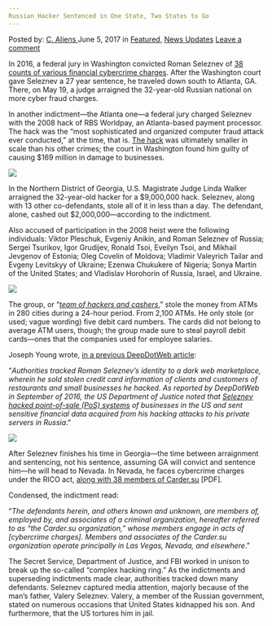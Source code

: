 ```yaml
---
Russian Hacker Sentenced in One State, Two States to Go
---
```

<article class="post-listing post-20403 post type-post status-publish format-standard has-post-thumbnail hentry  tag-hacker tag-russian tag-sentenced tag-state tag-states">
    <div class="post-inner">
        <span>Posted by: <a href="https://www.deepdotweb.com/author/caliens/" title="">C. Aliens </a></span>
    <span>June 5, 2017</span>
    <span>in <a href="https://www.deepdotweb.com/category/deepdot-news/" rel="category tag">Featured</a>, <a href="https://www.deepdotweb.com/category/news-updates/" rel="category tag">News Updates</a></span>
    <span><a href="https://www.deepdotweb.com/2017/06/05/russian-hacker-sentenced-one-state-two-states-go/#respond">Leave a comment</a></span>
    </p>
    <div class="clear"></div>
    <div class="entry">
    <p>In 2016, a federal jury in Washington convicted Roman Seleznev of <a href="https://www.justice.gov/usao-wdwa/pr/russian-cyber-criminal-convicted-following-eight-day-trial">38 counts of various financial cybercrime charges</a>. After the Washington court gave Seleznev a 27 year sentence, he traveled down south to Atlanta, GA. There, on May 19, a judge arraigned the 32-year-old Russian national on more cyber fraud charges.</p>
    <p>In another indictment—the Atlanta one—a federal jury charged Seleznev with the 2008 hack of RBS Worldpay, an Atlanta-based payment processor. The hack was the “most sophisticated and organized computer fraud attack ever conducted,” at the time, that is. <a href="https://www.deepdotweb.com/tag/hack/">The hack</a> was ultimately smaller in scale than his other crimes; the court in Washington found him guilty of causing $169 million in damage to businesses.</p>
    <p><img class="wp-image-20411 aligncenter" src="https://www.deepdotweb.com/wp-content/uploads/2017/06/word-image-12.jpeg" srcset="https://www.deepdotweb.com/wp-content/uploads/2017/06/word-image-12.jpeg 800w, https://www.deepdotweb.com/wp-content/uploads/2017/06/word-image-12-300x189.jpeg 300w" sizes="(max-width: 800px) 100vw, 800px"/></p>
    <p>In the Northern District of Georgia, U.S. Magistrate Judge Linda Walker arraigned the 32-year-old hacker for a $9,000,000 hack. Seleznev, along with 13 other co-defendants, stole all of it in less than a day. The defendant, alone, cashed out $2,000,000—according to the indictment.</p>
    <p>Also accused of participation in the 2008 heist were the following individuals: Viktor Pleschuk, Evgeniy Anikin, and Roman Seleznev of Russia; Sergei Tsurikov, Igor Grudijev, Ronald Tsoi, Eveilyn Tsoi, and Mikhail Jevgenov of Estonia; Oleg Covelin of Moldova; Vladimir Valeyrich Tailar and Evgeny Levitskyy of Ukraine; Ezenwa Chukukere of Nigeria; Sonya Martin of the United States; and Vladislav Horohorin of Russia, Israel, and Ukraine.</p>
    <p><img class="wp-image-20412 aligncenter" src="https://www.deepdotweb.com/wp-content/uploads/2017/06/word-image-10.png" srcset="https://www.deepdotweb.com/wp-content/uploads/2017/06/word-image-10.png 1051w, https://www.deepdotweb.com/wp-content/uploads/2017/06/word-image-10-300x154.png 300w, https://www.deepdotweb.com/wp-content/uploads/2017/06/word-image-10-1024x526.png 1024w" sizes="(max-width: 1051px) 100vw, 1051px"/></p>
    <p>The group, or “<a href="http://www.reuters.com/article/us-usa-cyber-creditcards-idUSKCN1102JJ"><em>team of hackers and cashers</em></a>,” stole the money from ATMs in 280 cities during a 24-hour period. From 2,100 ATMs. He only stole (or used; vague wording) five debit card numbers. The cards did not belong to average ATM users, though; the group made sure to steal payroll debit cards—ones that the companies used for employee salaries.</p>
    <p>Joseph Young wrote, <a href="https://www.deepdotweb.com/2017/05/07/russian-mps-son-jailed-making-millions-selling-credit-card-data-dark-web/">in a previous DeepDotWeb article</a>:</p>
    <p>“<em>Authorities tracked Roman Seleznev’s identity to a dark web marketplace, wherein he sold stolen credit card information of clients and customers of restaurants and small businesses he hacked. As reported by DeepDotWeb in September of 2016, the US Department of Justice noted that </em><a href="https://www.deepdotweb.com/2016/09/08/son-of-russian-parliament-member-found-guilty-of-selling-credit-cards-on-the-deepweb/"><em>Seleznev hacked point-of-sale (PoS) systems</em></a><em> of businesses in the US and sent sensitive financial data acquired from his hacking attacks to his private servers in Russia</em>.”</p>
    <p><img class="wp-image-20413 aligncenter" src="https://www.deepdotweb.com/wp-content/uploads/2017/06/word-image-11.png" srcset="https://www.deepdotweb.com/wp-content/uploads/2017/06/word-image-11.png 850w, https://www.deepdotweb.com/wp-content/uploads/2017/06/word-image-11-300x125.png 300w" sizes="(max-width: 850px) 100vw, 850px"/></p>
    <p>After Seleznev finishes his time in Georgia—the time between arraignment and sentencing, not his sentence, assuming GA will convict and sentence him—he will head to Nevada. In Nevada, he faces cybercrime charges under the RICO act, <a href="http://cdn.arstechnica.net/wp-content/uploads/2016/08/19714086385.pdf">along with 38 members of Carder.su</a> [PDF].</p>
    <p>Condensed, the indictment read:</p>
    <p>“<em>The defendants herein, and others known and unknown, are members of, employed by, and associates of a criminal organization, hereafter referred to as &#8220;the Carder.su organization,&#8221; whose members engage in acts of [cybercrime charges]. Members and associates of the Carder.su organization operate principally in Las Vegas, Nevada, and elsewhere</em>.”</p>
    <p>The Secret Service, Department of Justice, and FBI worked in unison to break up the so-called “complex hacking ring.” As the indictments and superseding indictments made clear, authorities tracked down many defendants. Seleznev captured media attention, majorly because of the man’s father, Valery Seleznev. Valery, a member of the Russian government, stated on numerous occasions that United States kidnapped his son. And furthermore, that the US tortures him in jail.</p>
    </div>
    <span style="display:none"><a href="https://www.deepdotweb.com/tag/hacker/" rel="tag">hacker</a> <a href="https://www.deepdotweb.com/tag/russian/" rel="tag">russian</a> <a href="https://www.deepdotweb.com/tag/sentenced/" rel="tag">sentenced</a> <a href="https://www.deepdotweb.com/tag/state/" rel="tag">state</a> <a href="https://www.deepdotweb.com/tag/states/" rel="tag">states</a></span> <span style="display:none" class="updated">2017-06-05</span>
    <div style="display:none" class="vcard author" itemprop="author" itemscope itemtype="http://schema.org/Person"><strong class="fn" itemprop="name"><a href="https://www.deepdotweb.com/author/caliens/" title="Posts by C. Aliens" rel="author">C. Aliens</a></strong></div>
    </div>
</article>

